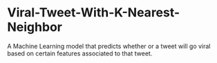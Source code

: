 # Viral-Tweet-With-K-Nearest-Neighbor
A Machine Learning model that predicts whether or a tweet will go viral based on certain features associated to that tweet.
